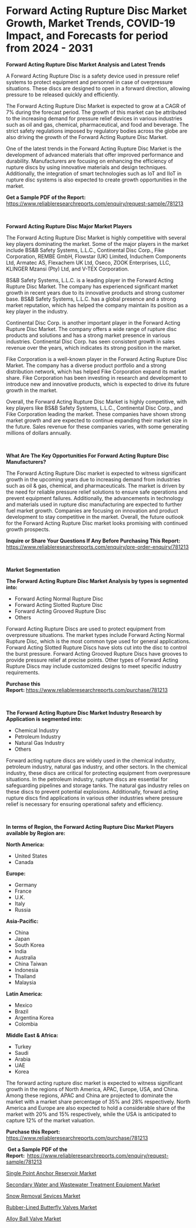 <p><h1>Forward Acting Rupture Disc Market Growth, Market Trends, COVID-19 Impact, and Forecasts for period from 2024 - 2031</h1></p><p><strong>Forward Acting Rupture Disc Market Analysis and Latest Trends</strong></p>
<p><p>A Forward Acting Rupture Disc is a safety device used in pressure relief systems to protect equipment and personnel in case of overpressure situations. These discs are designed to open in a forward direction, allowing pressure to be released quickly and efficiently.</p><p>The Forward Acting Rupture Disc Market is expected to grow at a CAGR of 7% during the forecast period. The growth of this market can be attributed to the increasing demand for pressure relief devices in various industries such as oil and gas, chemical, pharmaceutical, and food and beverage. The strict safety regulations imposed by regulatory bodies across the globe are also driving the growth of the Forward Acting Rupture Disc Market.</p><p>One of the latest trends in the Forward Acting Rupture Disc Market is the development of advanced materials that offer improved performance and durability. Manufacturers are focusing on enhancing the efficiency of rupture discs by using innovative materials and design techniques. Additionally, the integration of smart technologies such as IoT and IIoT in rupture disc systems is also expected to create growth opportunities in the market.</p></p>
<p><strong>Get a Sample PDF of the Report:&nbsp;</strong> <a href="https://www.reliableresearchreports.com/enquiry/request-sample/781213">https://www.reliableresearchreports.com/enquiry/request-sample/781213</a></p>
<p>&nbsp;</p>
<p><strong>Forward Acting Rupture Disc Major Market Players</strong></p>
<p><p>The Forward Acting Rupture Disc Market is highly competitive with several key players dominating the market. Some of the major players in the market include BS&B Safety Systems, L.L.C., Continental Disc Corp., Fike Corporation, REMBE GmbH, Flowstar (UK) Limited, Induchem Components Ltd, Armatec AS, Flexachem UK Ltd, Oseco, ZOOK Enterprises, LLC, KLINGER Mzansi (Pty) Ltd, and V-TEX Corporation.</p><p>BS&B Safety Systems, L.L.C. is a leading player in the Forward Acting Rupture Disc Market. The company has experienced significant market growth in recent years due to its innovative products and strong customer base. BS&B Safety Systems, L.L.C. has a global presence and a strong market reputation, which has helped the company maintain its position as a key player in the industry.</p><p>Continental Disc Corp. is another important player in the Forward Acting Rupture Disc Market. The company offers a wide range of rupture disc products and solutions and has a strong market presence in various industries. Continental Disc Corp. has seen consistent growth in sales revenue over the years, which indicates its strong position in the market.</p><p>Fike Corporation is a well-known player in the Forward Acting Rupture Disc Market. The company has a diverse product portfolio and a strong distribution network, which has helped Fike Corporation expand its market share. Fike Corporation has been investing in research and development to introduce new and innovative products, which is expected to drive its future growth in the market.</p><p>Overall, the Forward Acting Rupture Disc Market is highly competitive, with key players like BS&B Safety Systems, L.L.C., Continental Disc Corp., and Fike Corporation leading the market. These companies have shown strong market growth and are expected to continue expanding their market size in the future. Sales revenue for these companies varies, with some generating millions of dollars annually.</p></p>
<p>&nbsp;</p>
<p><strong>What Are The Key Opportunities For Forward Acting Rupture Disc Manufacturers?</strong></p>
<p><p>The Forward Acting Rupture Disc market is expected to witness significant growth in the upcoming years due to increasing demand from industries such as oil & gas, chemical, and pharmaceuticals. The market is driven by the need for reliable pressure relief solutions to ensure safe operations and prevent equipment failures. Additionally, the advancements in technology and materials used in rupture disc manufacturing are expected to further fuel market growth. Companies are focusing on innovation and product development to stay competitive in the market. Overall, the future outlook for the Forward Acting Rupture Disc market looks promising with continued growth prospects.</p></p>
<p><strong>Inquire or Share Your Questions If Any Before Purchasing This Report:</strong> <a href="https://www.reliableresearchreports.com/enquiry/pre-order-enquiry/781213">https://www.reliableresearchreports.com/enquiry/pre-order-enquiry/781213</a></p>
<p>&nbsp;</p>
<p><strong>Market Segmentation</strong></p>
<p><strong>The Forward Acting Rupture Disc Market Analysis by types is segmented into:</strong></p>
<p><ul><li>Forward Acting Normal Rupture Disc</li><li>Forward Acting Slotted Rupture Disc</li><li>Forward Acting Grooved Rupture Disc</li><li>Others</li></ul></p>
<p><p>Forward Acting Rupture Discs are used to protect equipment from overpressure situations. The market types include Forward Acting Normal Rupture Disc, which is the most common type used for general applications. Forward Acting Slotted Rupture Discs have slots cut into the disc to control the burst pressure. Forward Acting Grooved Rupture Discs have grooves to provide pressure relief at precise points. Other types of Forward Acting Rupture Discs may include customized designs to meet specific industry requirements.</p></p>
<p><strong>Purchase this Report:&nbsp;</strong><a href="https://www.reliableresearchreports.com/purchase/781213">https://www.reliableresearchreports.com/purchase/781213</a></p>
<p>&nbsp;</p>
<p><strong>The Forward Acting Rupture Disc Market Industry Research by Application is segmented into:</strong></p>
<p><ul><li>Chemical Industry</li><li>Petroleum Industry</li><li>Natural Gas Industry</li><li>Others</li></ul></p>
<p><p>Forward acting rupture discs are widely used in the chemical industry, petroleum industry, natural gas industry, and other sectors. In the chemical industry, these discs are critical for protecting equipment from overpressure situations. In the petroleum industry, rupture discs are essential for safeguarding pipelines and storage tanks. The natural gas industry relies on these discs to prevent potential explosions. Additionally, forward acting rupture discs find applications in various other industries where pressure relief is necessary for ensuring operational safety and efficiency.</p></p>
<p>&nbsp;</p>
<p><strong>In terms of Region, the Forward Acting Rupture Disc Market Players available by Region are:</strong></p>
<p>
    <p> <strong> North America: </strong>
        <ul>
            <li>United States</li>
            <li>Canada</li>
        </ul>
        </p> 
    <p> <strong> Europe: </strong>
        <ul>
            <li>Germany</li>
            <li>France</li>
            <li>U.K.</li>
            <li>Italy</li>
            <li>Russia</li>
        </ul>
        </p> 
    <p> <strong> Asia-Pacific: </strong>
        <ul>
            <li>China</li>
            <li>Japan</li>
            <li>South Korea</li>
            <li>India</li>
            <li>Australia</li>
            <li>China Taiwan</li>
            <li>Indonesia</li>
            <li>Thailand</li>
            <li>Malaysia</li>
        </ul>
        </p> 
    <p> <strong> Latin America: </strong>
        <ul>
            <li>Mexico</li>
            <li>Brazil</li>
            <li>Argentina Korea</li>
            <li>Colombia</li>
        </ul>
        </p> 
    <p> <strong> Middle East & Africa: </strong>
        <ul>
            <li>Turkey</li>
            <li>Saudi</li>
            <li>Arabia</li>
            <li>UAE</li>
            <li>Korea</li>
        </ul>
    </p>
    </p>
<p><p>The forward acting rupture disc market is expected to witness significant growth in the regions of North America, APAC, Europe, USA, and China. Among these regions, APAC and China are projected to dominate the market with a market share percentage of 35% and 28% respectively. North America and Europe are also expected to hold a considerable share of the market with 20% and 15% respectively, while the USA is anticipated to capture 12% of the market valuation.</p></p>
<p><strong>Purchase this Report: </strong><a href="https://www.reliableresearchreports.com/purchase/781213">https://www.reliableresearchreports.com/purchase/781213</a></p>
<p>&nbsp;<strong>Get a Sample PDF of the Report:&nbsp;&nbsp;</strong><a href="https://www.reliableresearchreports.com/enquiry/request-sample/781213">https://www.reliableresearchreports.com/enquiry/request-sample/781213</a></p>
<p><strong></strong></p>
<p><p><a href="https://medium.com/@dougschmidt1982/single-point-anchor-reservoir-market-size-reveals-the-best-marketing-channels-in-global-industry-0b094f23eb70">Single Point Anchor Reservoir Market</a></p><p><a href="https://medium.com/@dougschmidt1982/secondary-water-and-wastewater-treatment-equipment-market-size-market-outlook-and-market-forecast-ae307b334a7c">Secondary Water and Wastewater Treatment Equipment Market</a></p><p><a href="https://medium.com/@lomawitting/snow-removal-sevices-market-competitive-analysis-market-trends-and-forecast-to-2031-8e25dcb2b000">Snow Removal Sevices Market</a></p><p><a href="https://medium.com/@dougschmidt1982/rubber-lined-butterfly-valves-market-report-reveals-the-latest-trends-and-growth-opportunities-of-900109e4ab69">Rubber-Lined Butterfly Valves Market</a></p><p><a href="https://medium.com/@dougschmidt1982/alloy-ball-valve-market-trends-and-market-analysis-forecasted-for-period-2024-2031-55c33917443b">Alloy Ball Valve Market</a></p></p>
